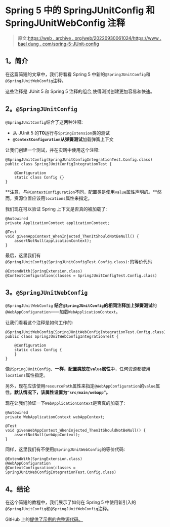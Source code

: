 # Spring 5 中的 SpringJUnitConfig 和 SpringJUnitWebConfig 注释

> 原文:[https://web . archive . org/web/20220930061024/https://www . bael dung . com/spring-5-JUnit-config](https://web.archive.org/web/20220930061024/https://www.baeldung.com/spring-5-junit-config)

## **1。简介**

在这篇简短的文章中，我们将看看 Spring 5 中新的`@SpringJUnitConfig`和`@SpringJUnitWebConfig`注释。

这些注释是 JUnit 5 和 Spring 5 注释的组合,使得测试创建更加容易和快速。

## **2。`@SpringJUnitConfig`**

`@SpringJUnitConfig`结合了这两种注释:

*   从 JUnit 5 的**T0**运行与`SpringExtension`类的测试
*   **`@ContextConfiguration`从弹簧测试**加载弹簧上下文

让我们创建一个测试，并在实践中使用这个注释:

```
@SpringJUnitConfig(SpringJUnitConfigIntegrationTest.Config.class)
public class SpringJUnitConfigIntegrationTest {

    @Configuration
    static class Config {}
}
```

**注意，与`@ContextConfiguration`不同，配置类是使用`value`属性声明的。**然而，资源位置应该用`locations`属性来指定。

我们现在可以验证 Spring 上下文是否真的被加载了:

```
@Autowired
private ApplicationContext applicationContext;

@Test
void givenAppContext_WhenInjected_ThenItShouldNotBeNull() {
    assertNotNull(applicationContext);
}
```

最后，这里我们有`@SpringJUnitConfig(SpringJUnitConfigTest.Config.class):`的等价代码

```
@ExtendWith(SpringExtension.class)
@ContextConfiguration(classes = SpringJUnitConfigTest.Config.class)
```

## **3。`@SpringJUnitWebConfig`**

`@SpringJUnitWebConfig` **结合`@SpringJUnitConfig`的相同注释加上弹簧测试**的`@WebAppConfiguration`——加载`WebApplicationContext`。

让我们看看这个注释是如何工作的:

```
@SpringJUnitWebConfig(SpringJUnitWebConfigIntegrationTest.Config.class)
public class SpringJUnitWebConfigIntegrationTest {

    @Configuration
    static class Config {
    }
}
```

像`@SpringJUnitConfig`、**一样，配置类放在`value`属性**中，任何资源都使用`locations`属性指定。

另外，现在应该使用`resourcePath`属性来指定`@WebAppConfiguration`的`value`属性。**默认情况下，该属性设置为`“src/main/webapp”`。**

现在让我们验证一下`WebApplicationContext`是否真的加载了:

```
@Autowired
private WebApplicationContext webAppContext;

@Test
void givenWebAppContext_WhenInjected_ThenItShouldNotBeNull() {
    assertNotNull(webAppContext);
}
```

同样，这里我们有不使用`@SpringJUnitWebConfig`的等价代码:

```
@ExtendWith(SpringExtension.class)
@WebAppConfiguration
@ContextConfiguration(classes = SpringJUnitWebConfigIntegrationTest.Config.class)
```

## **4。结论**

在这个简短的教程中，我们展示了如何在 Spring 5 中使用新引入的`@SpringJUnitConfig`和`@SpringJUnitWebConfig`注释。

GitHub 上的[提供了示例的完整源代码。](https://web.archive.org/web/20220926191254/https://github.com/eugenp/tutorials/tree/master/spring-5)